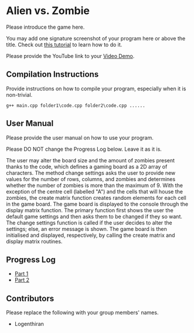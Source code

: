 # Alien vs. Zombie

Please introduce the game here.

You may add one signature screenshot of your program here or above the title. Check out [this tutorial](https://www.digitalocean.com/community/tutorials/markdown-markdown-images) to learn how to do it.

Please provide the YouTube link to your [Video Demo](https://youtube.com).

## Compilation Instructions

Provide instructions on how to compile your program, especially when it is non-trivial.


```
g++ main.cpp folder1\code.cpp folder2\code.cpp ......
```

## User Manual

Please provide the user manual on how to use your program.

Please DO NOT change the Progress Log below. Leave it as it is.

The user may alter the board size and the amount of zombies present thanks to the code, which defines a gaming board as a 2D array of characters. The method change settings asks the user to provide new values for the number of rows, columns, and zombies and determines whether the number of zombies is more than the maximum of 9. With the exception of the centre cell (labelled "A") and the cells that will house the zombies, the create matrix function creates random elements for each cell in the game board. The game board is displayed to the console through the display matrix function. 
The primary function first shows the user the default game settings and then asks them to be changed if they so want. The change settings function is called if the user decides to alter the settings; else, an error message is shown. The game board is then initialised and displayed, respectively, by calling the create matrix and display matrix routines.

## Progress Log

- [Part 1](PART1.md)
- [Part 2](PART2.md)

## Contributors

Please replace the following with your group members' names. 

- Logenthiran


